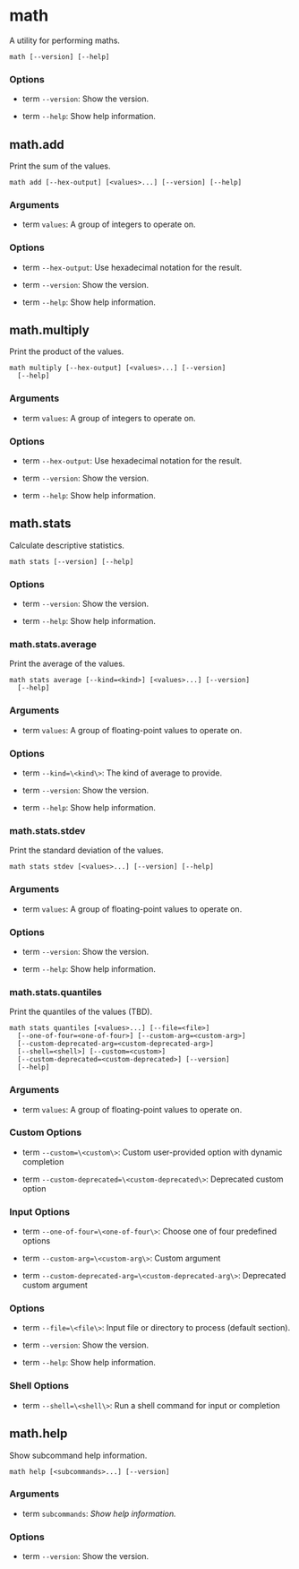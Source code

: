 # math

<!-- Generated by swift-argument-parser -->

A utility for performing maths.

```
math [--version] [--help]
```

### Options

- term `--version`:
Show the version.

- term `--help`:
Show help information.

## math.add

Print the sum of the values.

```
math add [--hex-output] [<values>...] [--version] [--help]
```

### Arguments

- term `values`:
A group of integers to operate on.

### Options

- term `--hex-output`:
Use hexadecimal notation for the result.

- term `--version`:
Show the version.

- term `--help`:
Show help information.

## math.multiply

Print the product of the values.

```
math multiply [--hex-output] [<values>...] [--version]
  [--help]
```

### Arguments

- term `values`:
A group of integers to operate on.

### Options

- term `--hex-output`:
Use hexadecimal notation for the result.

- term `--version`:
Show the version.

- term `--help`:
Show help information.

## math.stats

Calculate descriptive statistics.

```
math stats [--version] [--help]
```

### Options

- term `--version`:
Show the version.

- term `--help`:
Show help information.

### math.stats.average

Print the average of the values.

```
math stats average [--kind=<kind>] [<values>...] [--version]
  [--help]
```

### Arguments

- term `values`:
A group of floating-point values to operate on.

### Options

- term `--kind=\<kind\>`:
The kind of average to provide.

- term `--version`:
Show the version.

- term `--help`:
Show help information.

### math.stats.stdev

Print the standard deviation of the values.

```
math stats stdev [<values>...] [--version] [--help]
```

### Arguments

- term `values`:
A group of floating-point values to operate on.

### Options

- term `--version`:
Show the version.

- term `--help`:
Show help information.

### math.stats.quantiles

Print the quantiles of the values (TBD).

```
math stats quantiles [<values>...] [--file=<file>]
  [--one-of-four=<one-of-four>] [--custom-arg=<custom-arg>]
  [--custom-deprecated-arg=<custom-deprecated-arg>]
  [--shell=<shell>] [--custom=<custom>]
  [--custom-deprecated=<custom-deprecated>] [--version]
  [--help]
```

### Arguments

- term `values`:
A group of floating-point values to operate on.

### Custom Options

- term `--custom=\<custom\>`:
Custom user-provided option with dynamic completion

- term `--custom-deprecated=\<custom-deprecated\>`:
Deprecated custom option

### Input Options

- term `--one-of-four=\<one-of-four\>`:
Choose one of four predefined options

- term `--custom-arg=\<custom-arg\>`:
Custom argument

- term `--custom-deprecated-arg=\<custom-deprecated-arg\>`:
Deprecated custom argument

### Options

- term `--file=\<file\>`:
Input file or directory to process (default section).

- term `--version`:
Show the version.

- term `--help`:
Show help information.

### Shell Options

- term `--shell=\<shell\>`:
Run a shell command for input or completion

## math.help

Show subcommand help information.

```
math help [<subcommands>...] [--version]
```

### Arguments

- term `subcommands`:
*Show help information.*

### Options

- term `--version`:
Show the version.
